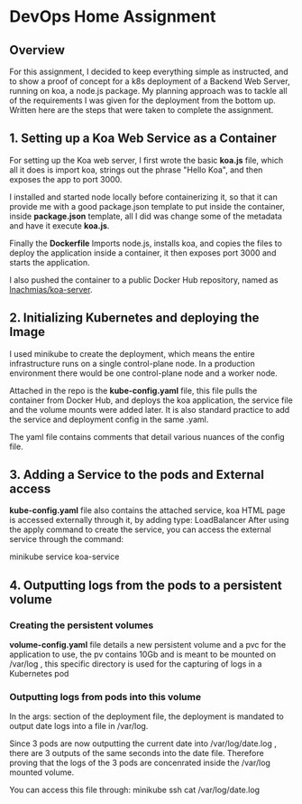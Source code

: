 # DevOps Home Assignment

## Overview
For this assignment, I decided to keep everything simple as instructed, and to show a proof of concept for a k8s deployment of a Backend Web Server, running on koa, a node.js package. My planning approach was to tackle all of the requirements I was given for the deployment from the bottom up. Written here are the steps that were taken to complete the assignment.

## 1. Setting up a Koa Web Service as a Container
For setting up the Koa web server, I first wrote the basic **koa.js** file, which all it does is import koa, strings out the phrase "Hello Koa", and then exposes the app to port 3000.

I installed and started node locally before containerizing it, so that it can provide me with a good package.json template to put inside the container, inside **package.json** template, all I did was change some of the metadata and have it execute **koa.js**.

Finally the **Dockerfile** Imports node.js, installs koa, and copies the files to deploy the application inside a container, it then exposes port 3000 and starts the application.

I also pushed the container to a public Docker Hub repository, named as [lnachmias/koa-server](https://hub.docker.com/repository/docker/lnachmias/koa-server).

## 2. Initializing Kubernetes and deploying the Image
I used minikube to create the deployment, which means the entire infrastructure runs on a single control-plane node. In a production environment there would be one control-plane node and a worker node. 

Attached in the repo is the **kube-config.yaml** file, this file pulls the container from Docker Hub, and deploys the koa application, the service file and the volume mounts were added later. It is also standard practice to add the service and deployment config in the same .yaml.

The yaml file contains comments that detail various nuances of the config file.

## 3. Adding a Service to the pods and External access

**kube-config.yaml** file also contains the attached service, koa HTML page is accessed externally through it, by adding type: LoadBalancer
After using the apply command to create the service, you can access the external service through the command:

minikube service koa-service 

## 4. Outputting logs from the pods to a persistent volume

### Creating the persistent volumes
**volume-config.yaml** file details a new persistent volume and a pvc for the application to use, the pv contains 10Gb and is meant to be mounted on /var/log , this specific directory is used for the capturing of logs in a Kubernetes pod

### Outputting logs from pods into this volume
In the args: section of the deployment file, the deployment is mandated to output date logs into a file in /var/log.

Since 3 pods are now outputting the current date into /var/log/date.log , there are 3 outputs of the same seconds into the date file. Therefore proving that the logs of the 3 pods are concenrated inside the /var/log mounted volume.

You can access this file through:
minikube ssh
cat /var/log/date.log